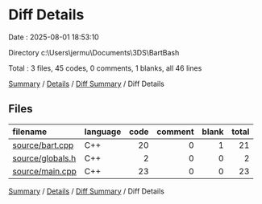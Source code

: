 # Diff Details

Date : 2025-08-01 18:53:10

Directory c:\\Users\\jermu\\Documents\\3DS\\BartBash

Total : 3 files,  45 codes, 0 comments, 1 blanks, all 46 lines

[Summary](results.md) / [Details](details.md) / [Diff Summary](diff.md) / Diff Details

## Files
| filename | language | code | comment | blank | total |
| :--- | :--- | ---: | ---: | ---: | ---: |
| [source/bart.cpp](/source/bart.cpp) | C++ | 20 | 0 | 1 | 21 |
| [source/globals.h](/source/globals.h) | C++ | 2 | 0 | 0 | 2 |
| [source/main.cpp](/source/main.cpp) | C++ | 23 | 0 | 0 | 23 |

[Summary](results.md) / [Details](details.md) / [Diff Summary](diff.md) / Diff Details